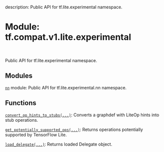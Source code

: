 description: Public API for tf.lite.experimental namespace.

<div itemscope itemtype="http://developers.google.com/ReferenceObject">
<meta itemprop="name" content="tf.compat.v1.lite.experimental" />
<meta itemprop="path" content="Stable" />
</div>

# Module: tf.compat.v1.lite.experimental

<!-- Insert buttons and diff -->

<table class="tfo-notebook-buttons tfo-api nocontent" align="left">

</table>



Public API for tf.lite.experimental namespace.



## Modules

[`nn`](../../../../tf/compat/v1/lite/experimental/nn.md) module: Public API for tf.lite.experimental.nn namespace.

## Functions

[`convert_op_hints_to_stubs(...)`](../../../../tf/compat/v1/lite/experimental/convert_op_hints_to_stubs.md): Converts a graphdef with LiteOp hints into stub operations.

[`get_potentially_supported_ops(...)`](../../../../tf/compat/v1/lite/experimental/get_potentially_supported_ops.md): Returns operations potentially supported by TensorFlow Lite.

[`load_delegate(...)`](../../../../tf/lite/experimental/load_delegate.md): Returns loaded Delegate object.

